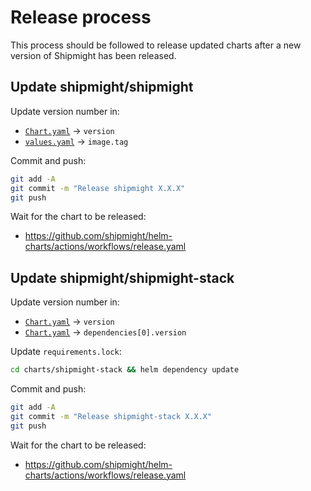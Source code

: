 # Release process

This process should be followed to release updated charts after a new version of Shipmight has been released.

## Update shipmight/shipmight

Update version number in:

- [`Chart.yaml`](charts/shipmight/Chart.yaml) → `version`
- [`values.yaml`](charts/shipmight/values.yaml) → `image.tag`

Commit and push:

```bash
git add -A
git commit -m "Release shipmight X.X.X"
git push
```

Wait for the chart to be released:

- https://github.com/shipmight/helm-charts/actions/workflows/release.yaml

## Update shipmight/shipmight-stack

Update version number in:

- [`Chart.yaml`](charts/shipmight-stack/Chart.yaml) → `version`
- [`Chart.yaml`](charts/shipmight-stack/Chart.yaml) → `dependencies[0].version`

Update `requirements.lock`:

```bash
cd charts/shipmight-stack && helm dependency update
```

Commit and push:

```bash
git add -A
git commit -m "Release shipmight-stack X.X.X"
git push
```

Wait for the chart to be released:

- https://github.com/shipmight/helm-charts/actions/workflows/release.yaml

